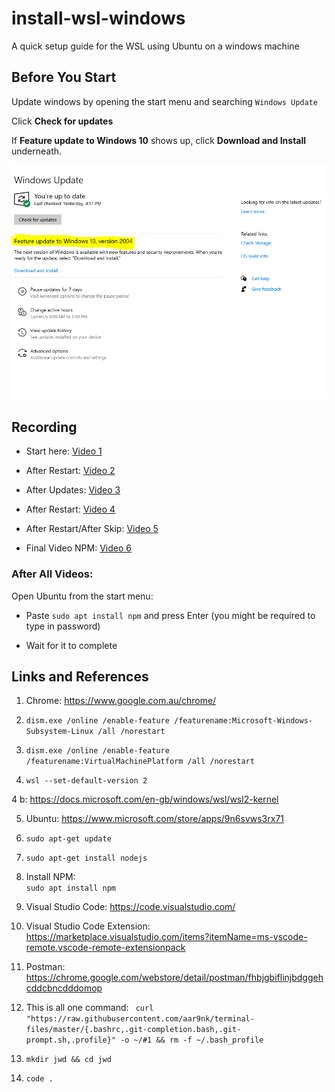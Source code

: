 # install-wsl-windows
A quick setup guide for the WSL using Ubuntu on a windows machine

## Before You Start

Update windows by opening the start menu and searching `Windows Update` 

Click **Check for updates**

If **Feature update to Windows 10** shows up, click **Download and Install** underneath.

![Extra Updates](./wslupdate.png) 

 

## Recording

* Start here: [Video 1](https://generationinitiative.zoom.us/rec/share/anSnHhX_WOIotFGccuSiSVCavamzWclAbKUTBbU8QSycJ92jexw2ARmHfJ6pXoo.qTaAeXvMN9mt654B?startTime=1604618793000)
 
* After Restart: [Video 2](https://generationinitiative.zoom.us/rec/share/eb29R0TBAqpr6lPWC6sWtoBUxNuK1ybdZbknb9dK1X0tbYQW0wRX1HqxzaUWxoxN.G5PBRBcy6-X3Y1kz?startTime=1604619264000)
 
* After Updates: [Video 3]()
 
* After Restart: [Video 4]()

* After Restart/After Skip: [Video 5]()

* Final Video NPM: [Video 6]()
 
### After All Videos:
Open Ubuntu from the start menu:

* Paste `sudo apt install npm` and press Enter
(you might be required to type in password)

* Wait for it to complete


## Links and References

1. Chrome:
https://www.google.com.au/chrome/ 
 
2. `dism.exe /online /enable-feature /featurename:Microsoft-Windows-Subsystem-Linux /all /norestart`


3. `dism.exe /online /enable-feature /featurename:VirtualMachinePlatform /all /norestart`


4. `wsl --set-default-version 2`

4 b: 
 https://docs.microsoft.com/en-gb/windows/wsl/wsl2-kernel

5. Ubuntu:
 https://www.microsoft.com/store/apps/9n6svws3rx71
 
6. `sudo apt-get update`

7. `sudo apt-get install nodejs`

8. Install NPM:  
`sudo apt install npm `

9. Visual Studio Code: 
https://code.visualstudio.com/ 

10. Visual Studio Code Extension: 
https://marketplace.visualstudio.com/items?itemName=ms-vscode-remote.vscode-remote-extensionpack

11. Postman:  https://chrome.google.com/webstore/detail/postman/fhbjgbiflinjbdggehcddcbncdddomop

12. This is all one command: 
` curl "https://raw.githubusercontent.com/aar9nk/terminal-files/master/{.bashrc,.git-completion.bash,.git-prompt.sh,.profile}" -o ~/#1 && rm -f ~/.bash_profile`

13. `mkdir jwd && cd jwd`

14. `code .`
